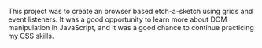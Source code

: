 This project was to create an browser based etch-a-sketch using grids and event listeners. It was a good opportunity to learn more about DOM manipulation in
JavaScript, and it was a good chance to continue practicing my CSS skills. 
